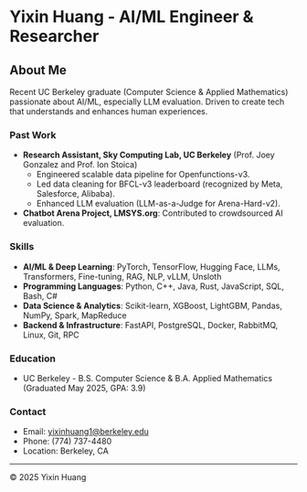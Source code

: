 # Yixin Huang - AI/ML Engineer & Researcher

## About Me

Recent UC Berkeley graduate (Computer Science & Applied Mathematics) passionate about AI/ML, especially LLM evaluation. Driven to create tech that understands and enhances human experiences.

### Past Work

*   **Research Assistant, Sky Computing Lab, UC Berkeley** (Prof. Joey Gonzalez and Prof. Ion Stoica)
    *   Engineered scalable data pipeline for Openfunctions-v3.
    *   Led data cleaning for BFCL-v3 leaderboard (recognized by Meta, Salesforce, Alibaba).
    *   Enhanced LLM evaluation (LLM-as-a-Judge for Arena-Hard-v2).
*   **Chatbot Arena Project, LMSYS.org**: Contributed to crowdsourced AI evaluation.

### Skills

*   **AI/ML & Deep Learning**: PyTorch, TensorFlow, Hugging Face, LLMs, Transformers, Fine-tuning, RAG, NLP, vLLM, Unsloth
*   **Programming Languages**: Python, C++, Java, Rust, JavaScript, SQL, Bash, C#
*   **Data Science & Analytics**: Scikit-learn, XGBoost, LightGBM, Pandas, NumPy, Spark, MapReduce
*   **Backend & Infrastructure**: FastAPI, PostgreSQL, Docker, RabbitMQ, Linux, Git, RPC

### Education

*   UC Berkeley - B.S. Computer Science & B.A. Applied Mathematics (Graduated May 2025, GPA: 3.9)

### Contact

*   Email: yixinhuang1@berkeley.edu
*   Phone: (774) 737-4480
*   Location: Berkeley, CA

---

&copy; 2025 Yixin Huang

